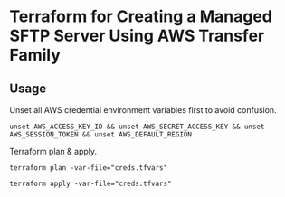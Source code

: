 # Terraform for Creating a Managed SFTP Server Using AWS Transfer Family

## Usage

Unset all AWS credential environment variables first to avoid confusion.

```
unset AWS_ACCESS_KEY_ID && unset AWS_SECRET_ACCESS_KEY && unset AWS_SESSION_TOKEN && unset AWS_DEFAULT_REGION
```

Terraform plan & apply.

```
terraform plan -var-file="creds.tfvars"

terraform apply -var-file="creds.tfvars"
```
